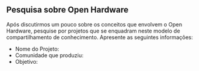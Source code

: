 ## Pesquisa sobre Open Hardware

Após discutirmos um pouco sobre os conceitos que envolvem o Open Hardware, pesquise por projetos que se enquadram neste modelo de compartilhamento de conhecimento. Apresente as seguintes informações:
* Nome do Projeto:
* Comunidade que produziu:
* Objetivo:
